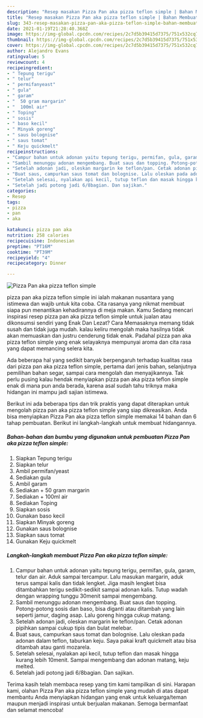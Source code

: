 ```yaml
---
description: "Resep masakan Pizza Pan aka pizza teflon simple | Bahan Membuat Pizza Pan aka pizza teflon simple Yang Enak Banget"
title: "Resep masakan Pizza Pan aka pizza teflon simple | Bahan Membuat Pizza Pan aka pizza teflon simple Yang Enak Banget"
slug: 343-resep-masakan-pizza-pan-aka-pizza-teflon-simple-bahan-membuat-pizza-pan-aka-pizza-teflon-simple-yang-enak-banget
date: 2021-01-19T21:28:40.368Z
image: https://img-global.cpcdn.com/recipes/2c7d5b39415d7375/751x532cq70/pizza-pan-aka-pizza-teflon-simple-foto-resep-utama.jpg
thumbnail: https://img-global.cpcdn.com/recipes/2c7d5b39415d7375/751x532cq70/pizza-pan-aka-pizza-teflon-simple-foto-resep-utama.jpg
cover: https://img-global.cpcdn.com/recipes/2c7d5b39415d7375/751x532cq70/pizza-pan-aka-pizza-teflon-simple-foto-resep-utama.jpg
author: Alejandro Evans
ratingvalue: 5
reviewcount: 4
recipeingredient:
- " Tepung terigu"
- " telur"
- " permifanyeast"
- " gula"
- " garam"
- "  50 gram margarin"
- "  100ml air"
- " Toping"
- " sosis"
- " baso kecil"
- " Minyak goreng"
- " saus bolognise"
- " saus tomat"
- " Keju quickmelt"
recipeinstructions:
- "Campur bahan untuk adonan yaitu tepung terigu, permifan, gula, garam, telur dan air. Aduk sampai tercampur. Lalu masukan margarin, aduk terus sampai kalis dan tidak lengket. Jiga masih lengket bisa ditambahkan terigu sedikit-sedikit sampai adonan kalis. Tutup wadah dengan wrapping tunggu 30menit sampai mengembang."
- "Sambil menunggu adonan mengembang. Buat saus dan topping. Potong-potong sosis dan baso, bisa diganti atau ditambah yang lain seperti jamur, daging asap. Lalu goreng hingga cukup matang."
- "Setelah adonan jadi, oleskan margarin ke teflon/pan. Cetak adonan pipihkan sampai cukup tipis dan bulat melebar."
- "Buat saus, campurkan saus tomat dan bolognise. Lalu oleskan pada adonan dalam teflon, taburkan keju. Saya pakai kraft quickmelt atau bisa ditambah atau ganti mozarela."
- "Setelah selesai, nyalakan api kecil, tutup teflon dan masak hingga kurang lebih 10menit. Sampai mengembang dan adonan matang, keju melted."
- "Setelah jadi potong jadi 6/8bagian. Dan sajikan."
categories:
- Resep
tags:
- pizza
- pan
- aka

katakunci: pizza pan aka 
nutrition: 258 calories
recipecuisine: Indonesian
preptime: "PT16M"
cooktime: "PT39M"
recipeyield: "4"
recipecategory: Dinner

---
```



![Pizza Pan aka pizza teflon simple](https://img-global.cpcdn.com/recipes/2c7d5b39415d7375/751x532cq70/pizza-pan-aka-pizza-teflon-simple-foto-resep-utama.jpg)


pizza pan aka pizza teflon simple ini ialah makanan nusantara yang istimewa dan wajib untuk kita coba. Cita rasanya yang nikmat membuat siapa pun menantikan kehadirannya di meja makan.
Kamu Sedang mencari inspirasi resep pizza pan aka pizza teflon simple untuk jualan atau dikonsumsi sendiri yang Enak Dan Lezat? Cara Memasaknya memang tidak susah dan tidak juga mudah. kalau keliru mengolah maka hasilnya tidak akan memuaskan dan justru cenderung tidak enak. Padahal pizza pan aka pizza teflon simple yang enak selayaknya mempunyai aroma dan cita rasa yang dapat memancing selera kita.

Ada beberapa hal yang sedikit banyak berpengaruh terhadap kualitas rasa dari pizza pan aka pizza teflon simple, pertama dari jenis bahan, selanjutnya pemilihan bahan segar, sampai cara mengolah dan menyajikannya. Tak perlu pusing kalau hendak menyiapkan pizza pan aka pizza teflon simple enak di mana pun anda berada, karena asal sudah tahu triknya maka hidangan ini mampu jadi sajian istimewa.




Berikut ini ada beberapa tips dan trik praktis yang dapat diterapkan untuk mengolah pizza pan aka pizza teflon simple yang siap dikreasikan. Anda bisa menyiapkan Pizza Pan aka pizza teflon simple memakai 14 bahan dan 6 tahap pembuatan. Berikut ini langkah-langkah untuk membuat hidangannya.

<!--inarticleads1-->

##### Bahan-bahan dan bumbu yang digunakan untuk pembuatan Pizza Pan aka pizza teflon simple:

1. Siapkan  Tepung terigu
1. Siapkan  telur
1. Ambil  permifan/yeast
1. Sediakan  gula
1. Ambil  garam
1. Sediakan  + 50 gram margarin
1. Sediakan  + 100ml air
1. Sediakan  Toping
1. Siapkan  sosis
1. Gunakan  baso kecil
1. Siapkan  Minyak goreng
1. Gunakan  saus bolognise
1. Siapkan  saus tomat
1. Gunakan  Keju quickmelt




<!--inarticleads2-->

##### Langkah-langkah membuat Pizza Pan aka pizza teflon simple:

1. Campur bahan untuk adonan yaitu tepung terigu, permifan, gula, garam, telur dan air. Aduk sampai tercampur. Lalu masukan margarin, aduk terus sampai kalis dan tidak lengket. Jiga masih lengket bisa ditambahkan terigu sedikit-sedikit sampai adonan kalis. Tutup wadah dengan wrapping tunggu 30menit sampai mengembang.
1. Sambil menunggu adonan mengembang. Buat saus dan topping. Potong-potong sosis dan baso, bisa diganti atau ditambah yang lain seperti jamur, daging asap. Lalu goreng hingga cukup matang.
1. Setelah adonan jadi, oleskan margarin ke teflon/pan. Cetak adonan pipihkan sampai cukup tipis dan bulat melebar.
1. Buat saus, campurkan saus tomat dan bolognise. Lalu oleskan pada adonan dalam teflon, taburkan keju. Saya pakai kraft quickmelt atau bisa ditambah atau ganti mozarela.
1. Setelah selesai, nyalakan api kecil, tutup teflon dan masak hingga kurang lebih 10menit. Sampai mengembang dan adonan matang, keju melted.
1. Setelah jadi potong jadi 6/8bagian. Dan sajikan.




Terima kasih telah membaca resep yang tim kami tampilkan di sini. Harapan kami, olahan Pizza Pan aka pizza teflon simple yang mudah di atas dapat membantu Anda menyiapkan hidangan yang enak untuk keluarga/teman maupun menjadi inspirasi untuk berjualan makanan. Semoga bermanfaat dan selamat mencoba!
